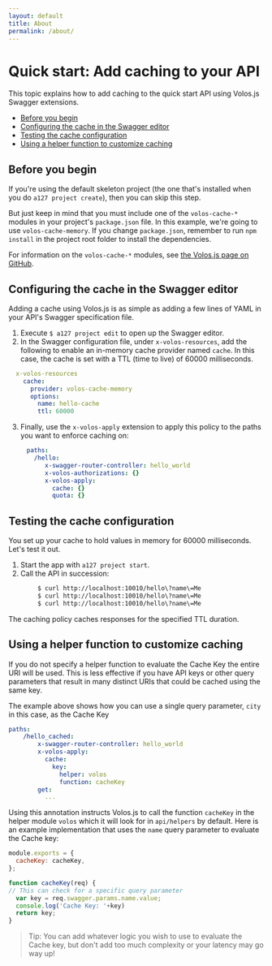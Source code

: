 ```yaml
---
layout: default
title: About
permalink: /about/
---
```


# Quick start: Add caching to your API

This topic explains how to add caching to the quick start API using Volos.js Swagger extensions.

* [Before you begin](#before)
* [Configuring the cache in the Swagger editor](#configure)
* [Testing the cache configuration](#test)
* [Using a helper function to customize caching](#custom)


## <a name='before'></a>Before you begin

If you're using the default skeleton project (the one that's installed when you do `a127 project create`), then you can skip this step.

But just keep in mind that you must include one of the `volos-cache-*` modules in your project's `package.json` file. In this example, we're going to use `volos-cache-memory`. If you change `package.json`, remember to run `npm install` in the project root folder to install the dependencies.

For information on the `volos-cache-*` modules, see [the Volos.js page on GitHub](https://github.com/apigee-127/volos).

## <a name='configure'></a>Configuring the cache in the Swagger editor

Adding a cache using Volos.js is as simple as adding a few lines of YAML in your API's Swagger specification file.

1. Execute `$ a127 project edit` to open up the Swagger editor.
2. In the Swagger configuration file, under `x-volos-resources`, add the following to enable an in-memory cache provider named `cache`. In this case, the cache is set with a TTL (time to live) of 60000 milliseconds.

  ```yaml
    x-volos-resources
      cache:
        provider: volos-cache-memory
        options:
          name: hello-cache
          ttl: 60000
  ```

3. Finally, use the `x-volos-apply` extension to apply this policy to the paths you want to enforce caching on:
```yaml
     paths:
       /hello:
          x-swagger-router-controller: hello_world
          x-volos-authorizations: {}
          x-volos-apply:
            cache: {}
            quota: {}
```

## <a name='test'></a>Testing the cache configuration

You set up your cache to hold values in memory for 60000 milliseconds. Let's test it out.

1. Start the app with `a127 project start`.
2. Call the API in succession:
  ```bash
          $ curl http://localhost:10010/hello\?name\=Me
          $ curl http://localhost:10010/hello\?name\=Me
          $ curl http://localhost:10010/hello\?name\=Me
  ```

The caching policy caches responses for the specified TTL duration.

## <a name='custom'></a>Using a helper function to customize caching

If you do not specify a helper function to evaluate the Cache Key the entire URI will be used.  This is less effective if you have API keys or other query parameters that result in many distinct URIs that could be cached using the same key.

The example above shows how you can use a single query parameter, `city` in this case, as the Cache Key

```yaml
paths:
    /hello_cached:
        x-swagger-router-controller: hello_world
        x-volos-apply:
          cache:
            key:
              helper: volos
              function: cacheKey
        get:
          ...
```

Using this annotation instructs Volos.js to call the function `cacheKey` in the helper module `volos` which it will look for in `api/helpers` by default.  Here is an example implementation that uses the `name` query parameter to evaluate the Cache key:

```javascript
module.exports = {
  cacheKey: cacheKey,
};

function cacheKey(req) {
// This can check for a specific query parameter
  var key = req.swagger.params.name.value;
  console.log('Cache Key: '+key)
  return key;
}
```

> Tip: You can add whatever logic you wish to use to evaluate the Cache key, but don't add too much complexity or your latency may go way up!

